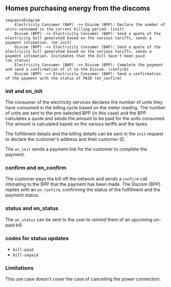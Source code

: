 ## Homes purchasing energy from the discoms

```mermaid
sequenceDiagram
    Electricity Consumer (BAP) ->> Discom (BPP): Declare the number of units consumed in the current billing period. (init)
    Discom (BPP) ->> Electricity Consumer (BAP): Send a quote of the electricity bill generated based on the various tariffs, sends a payment intimation. (on_init)
    Discom (BPP) ->> Electricity Consumer (BAP): Send a quote of the electricity bill generated based on the various tariffs, sends a payment intimation. Initimates that the bill hasn't been paid (on_status)
    Electricity Consumer (BAP) ->> Discom (BPP): Complete the payment and send a confirmation of it to the Discom. (confirm)
    Discom (BPP) ->> Electricity Consumer (BAP): Send a confirmation of the payment with the status of PAID (on_confirm)
```

### init and on_init

The consumer of the electricity services declares the number of units they have consumed in the billing cycle based on the meter reading. The number of units are sent to the pre-selected BPP (in this case) and the BPP calculates a quote and sends the amount to be paid for the units consumed. The amount is calculated based on the various tariffs and the taxes.

The fulfillment details and the billing details can be sent in the `init` request to declare the customer's address and their customer ID.

The `on_init` sends a payment link for the customer to complete the payment.

### confirm and on_confirm

The customer pays the bill off the network and sends a `confirm` call intimating to the BPP that the payment has been made. The Discom (BPP) replies with an `on_confirm`, confirming the status of the fulfillment and the payment status.

### status and on_status

The `on_status` can be sent to the user to remind them of an upcoming un-paid bill.

### codes for status updates

- `bill-paid`
- `bill-unpaid`

### Limitations

This use case doesn't cover the case of cancelling the power connection.

